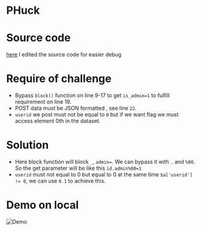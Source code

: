 # PHuck

# Source code 
[here]()
I edited the source code for easier debug

# Require of challenge
* Bypass `block()` function on line 9-17 to get `is_admin=1` to fulfill requirement on line 19.
* POST data must be JSON formatted , see line `22`.
* `userid` we post must not be equal to `0` but if we want flag we must access element 0th in the dataset.

# Solution

* Here block function will block `_`, `admin=`. We can bypass it with `.` and `%00`. So the get parameter will be like this `id.admin%00=1`
* `userid` must not equal to 0 but equal to 0 at the same time `$a['userid'] != 0`, we can use `0.1` to achieve this.

# Demo on local
![Demo]() 